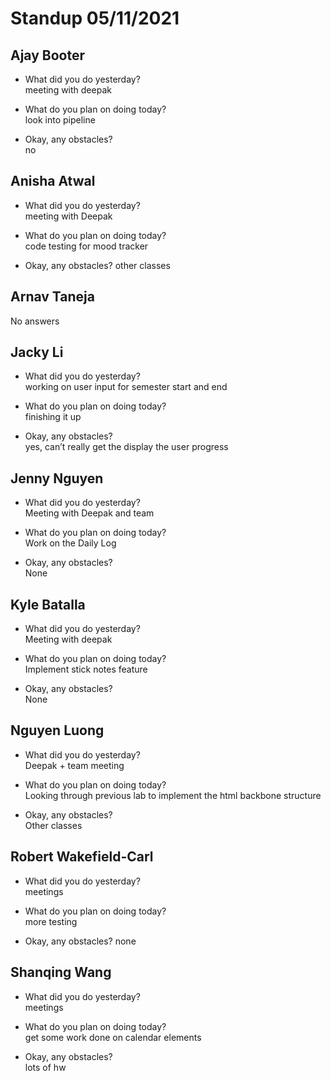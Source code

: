 # Standup 05/11/2021

## **Ajay Booter**

- What did you do yesterday?  
  meeting with deepak

- What do you plan on doing today?  
  look into pipeline

- Okay, any obstacles?  
  no

## **Anisha Atwal**

- What did you do yesterday?  
  meeting with Deepak

- What do you plan on doing today?  
  code testing for mood tracker

- Okay, any obstacles? other classes

## **Arnav Taneja**

No answers

## **Jacky Li**

- What did you do yesterday?  
  working on user input for semester start and end

- What do you plan on doing today?  
  finishing it up

- Okay, any obstacles?  
  yes, can’t really get the display the user progress

## **Jenny Nguyen**

- What did you do yesterday?  
  Meeting with Deepak and team

- What do you plan on doing today?  
  Work on the Daily Log

- Okay, any obstacles?  
  None

## **Kyle Batalla**

- What did you do yesterday?  
  Meeting with deepak

- What do you plan on doing today?  
  Implement stick notes feature

- Okay, any obstacles?  
  None

## **Nguyen Luong**

- What did you do yesterday?  
  Deepak + team meeting

- What do you plan on doing today?  
  Looking through previous lab to implement the html backbone structure

- Okay, any obstacles?  
  Other classes

## **Robert Wakefield-Carl**

- What did you do yesterday?  
  meetings

- What do you plan on doing today?  
  more testing

- Okay, any obstacles? none

## **Shanqing Wang**

- What did you do yesterday?  
  meetings

- What do you plan on doing today?  
  get some work done on calendar elements

- Okay, any obstacles?  
  lots of hw
